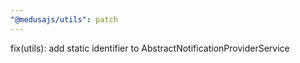 ```yaml
---
"@medusajs/utils": patch
---
```


fix(utils): add static identifier to AbstractNotificationProviderService
